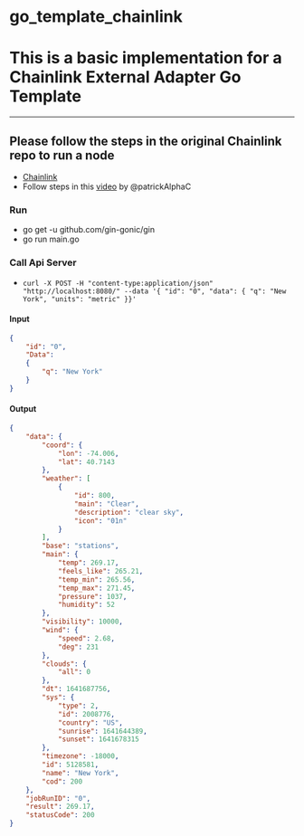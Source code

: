 # go_template_chainlink

# This is a basic implementation for a Chainlink External Adapter Go Template
----

## Please follow the steps in the original Chainlink repo to run a node
- [Chainlink](https://github.com/smartcontractkit/chainlink#install)
- Follow steps in this [video](https://www.youtube.com/watch?v=ZB3GLtQvgME&list=PLVP9aGDn-X0Shwzuvw12srE-O6WKsGvY_&index=7) by @patrickAlphaC
  

### Run
- go get -u github.com/gin-gonic/gin
- go run main.go

### Call Api Server
- ```curl -X POST -H "content-type:application/json" "http://localhost:8080/" --data '{ "id": "0", "data": { "q": "New York", "units": "metric" }}'```
  
#### Input
```json
{
    "id": "0",
    "Data":
    {
        "q": "New York"
    }
}
```

#### Output
```json
{
    "data": {
        "coord": {
            "lon": -74.006,
            "lat": 40.7143
        },
        "weather": [
            {
                "id": 800,
                "main": "Clear",
                "description": "clear sky",
                "icon": "01n"
            }
        ],
        "base": "stations",
        "main": {
            "temp": 269.17,
            "feels_like": 265.21,
            "temp_min": 265.56,
            "temp_max": 271.45,
            "pressure": 1037,
            "humidity": 52
        },
        "visibility": 10000,
        "wind": {
            "speed": 2.68,
            "deg": 231
        },
        "clouds": {
            "all": 0
        },
        "dt": 1641687756,
        "sys": {
            "type": 2,
            "id": 2008776,
            "country": "US",
            "sunrise": 1641644389,
            "sunset": 1641678315
        },
        "timezone": -18000,
        "id": 5128581,
        "name": "New York",
        "cod": 200
    },
    "jobRunID": "0",
    "result": 269.17,
    "statusCode": 200
}   
```